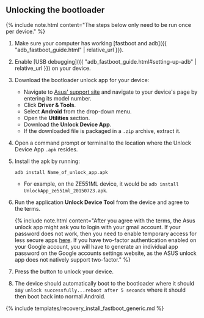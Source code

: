 ## Unlocking the bootloader

{% include note.html content="The steps below only need to be run once per device." %}

1. Make sure your computer has working [fastboot and adb]({{ "adb_fastboot_guide.html" | relative_url }}).
2. Enable [USB debugging]({{ "adb_fastboot_guide.html#setting-up-adb" | relative_url }}) on your device.
3. Download the bootloader unlock app for your device:
    * Navigate to [Asus' support site](https://www.asus.com/support) and navigate to your device's page by entering its model number.
    * Click **Driver & Tools**.
    * Select **Android** from the drop-down menu.
    * Open the **Utilities** section.
    * Download the **Unlock Device App**.
    * If the downloaded file is packaged in a `.zip` archive, extract it.
4. Open a command prompt or terminal to the location where the Unlock Device App `.apk` resides.
5. Install the apk by running:
    
	`adb install Name_of_unlock_app.apk`
	
	 * For example, on the ZE551ML device, it would be `adb install UnlockApp_ze551ml_20150723.apk`.
		
6. Run the application **Unlock Device Tool** from the device and agree to the terms.

    {% include note.html content="After you agree with the terms, the Asus unlock app might ask you to login with your gmail account. If your password does not work, then you need to enable temporary access for less secure apps [here](https://www.google.com/settings/security/lesssecureapps). If you have two-factor authentication enabled on your Google account, you will have to generate an individual app password on the Google accounts settings website, as the ASUS unlock app does not natively support two-factor." %}
	
7. Press the button to unlock your device.

8. The device should automatically boot to the bootloader where it should say `unlock successfully...reboot after 5 seconds` where it should then boot back into normal Android.

{% include templates/recovery_install_fastboot_generic.md %}
